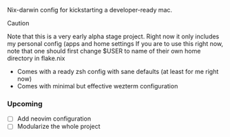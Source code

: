 Nix-darwin config for kickstarting a developer-ready mac.
> [!CAUTION]
> Note that this is a very early alpha stage project.
> Right now it only includes my personal config (apps and home settings
> If you are to use this right now, note that one should first change $USER to name of their own home directory in flake.nix
   
- Comes with a ready zsh config with sane defaults (at least for me right now)
- Comes with minimal but effective wezterm configuration
### Upcoming
- [ ] Add neovim configuration
- [ ] Modularize the whole project
